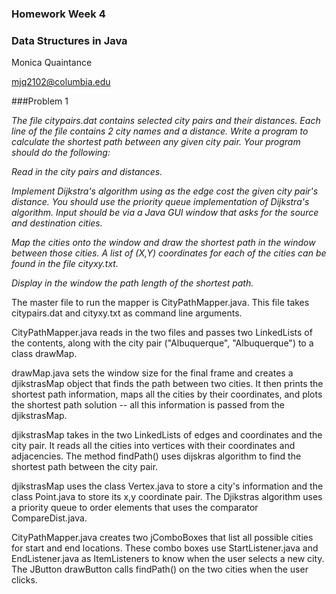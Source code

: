 ### Homework Week 4
### Data Structures in Java

Monica Quaintance

mjq2102@columbia.edu


###Problem 1

_The file citypairs.dat contains selected city pairs and their distances. 
Each line of the file contains 2 city names and a distance. Write a program 
to calculate the shortest path between any given city pair. Your program 
should do the following:_

  _Read in the city pairs and distances._

  _Implement Dijkstra's algorithm using as the edge cost the given city pair's 
  distance. You should use the priority queue implementation of Dijkstra's 
  algorithm. Input should be via a Java GUI window that asks for the 
  source and destination cities._

  _Map the cities onto the window and draw the shortest path in the window 
  between those cities. A list of (X,Y) coordinates for each of the cities 
  can be found in the file cityxy.txt._

  _Display in the window the path length of the shortest path._

The master file to run the mapper is CityPathMapper.java. This file 
takes citypairs.dat and cityxy.txt as command line arguments.

CityPathMapper.java reads in the two files and passes two LinkedLists of the
contents, along with the city pair ("Albuquerque", "Albuquerque") to a 
class drawMap.

drawMap.java sets the window size for the final frame and creates a 
djikstrasMap object that finds the path between two cities. It then prints the 
shortest path information, maps all the cities by their coordinates, and 
plots the shortest path solution -- all this information is passed from the
djikstrasMap.

djikstrasMap takes in the two LinkedLists of edges and coordinates and the 
city pair. It reads all the cities into vertices with their coordinates and 
adjacencies. The method findPath() uses dijskras algorithm to find the 
shortest path between the city pair.

djikstrasMap uses the class Vertex.java to store a city's information and the 
class Point.java to store its x,y coordinate pair. The Djikstras algorithm 
uses a priority queue to order elements that uses the comparator 
CompareDist.java.

CityPathMapper.java creates two jComboBoxes that list all possible cities for 
start and end locations. These combo boxes use StartListener.java and 
EndListener.java as ItemListeners to know when the user selects a new city.
The JButton drawButton calls findPath() on the two cities when the user clicks.

